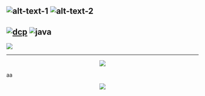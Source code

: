 ![alt-text-1](https://github.com/oleg-cherednik/DailyCodingProblem/blob/master/dcp.jpg "title-1") ![alt-text-2](https://github.com/oleg-cherednik/DailyCodingProblem/blob/master/java.png "title-2")
---
[![dcp](https://github.com/oleg-cherednik/DailyCodingProblem/blob/master/dcp.jpg)](https://www.dailycodingproblem.com)
![java](https://github.com/oleg-cherednik/DailyCodingProblem/blob/master/java.png)
---
![](`https://github.com/oleg-cherednik/DailyCodingProblem/blob/master/java.png`)

---
<p align="center"><a href="https://www.dailycodingproblem.com/"><img src="https://github.com/oleg-cherednik/DailyCodingProblem/blob/master/dcp.jpg"></a></p>
aa
<p align="center"><img src="https://github.com/oleg-cherednik/DailyCodingProblem/blob/master/java.png"></p>
